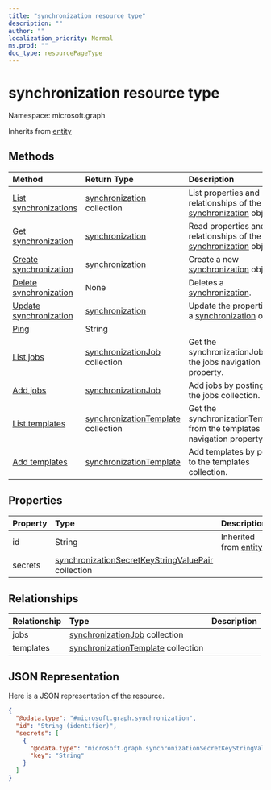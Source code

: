 ```yaml
---
title: "synchronization resource type"
description: ""
author: ""
localization_priority: Normal
ms.prod: ""
doc_type: resourcePageType
---
```


# synchronization resource type


Namespace: microsoft.graph




Inherits from [entity](../resources/entity.md)

## Methods
|Method|Return Type|Description|
|:---|:---|:---|
|[List synchronizations](../api/synchronization-list.md)|[synchronization](../resources/synchronization.md) collection|List properties and relationships of the [synchronization](../resources/synchronization.md) objects.|
|[Get synchronization](../api/synchronization-get.md)|[synchronization](../resources/synchronization.md)|Read properties and relationships of the [synchronization](../resources/synchronization.md) object.|
|[Create synchronization](../api/synchronization-create.md)|[synchronization](../resources/synchronization.md)|Create a new [synchronization](../resources/synchronization.md) object.|
|[Delete synchronization](../api/synchronization-delete.md)|None|Deletes a [synchronization](../resources/synchronization.md).|
|[Update synchronization](../api/synchronization-update.md)|[synchronization](../resources/synchronization.md)|Update the properties of a [synchronization](../resources/synchronization.md) object.|
|[Ping](../api/synchronization-ping.md)|String||
|[List jobs](../api/synchronization-list-jobs.md)|[synchronizationJob](../resources/synchronizationjob.md) collection|Get the synchronizationJobs from the jobs navigation property.|
|[Add jobs](../api/synchronization-post-jobs.md)|[synchronizationJob](../resources/synchronizationjob.md)|Add jobs by posting to the jobs collection.|
|[List templates](../api/synchronization-list-templates.md)|[synchronizationTemplate](../resources/synchronizationtemplate.md) collection|Get the synchronizationTemplates from the templates navigation property.|
|[Add templates](../api/synchronization-post-templates.md)|[synchronizationTemplate](../resources/synchronizationtemplate.md)|Add templates by posting to the templates collection.|

## Properties
|Property|Type|Description|
|:---|:---|:---|
|id|String| Inherited from [entity](../resources/entity.md)|
|secrets|[synchronizationSecretKeyStringValuePair](../resources/synchronizationsecretkeystringvaluepair.md) collection||

## Relationships
|Relationship|Type|Description|
|:---|:---|:---|
|jobs|[synchronizationJob](../resources/synchronizationjob.md) collection||
|templates|[synchronizationTemplate](../resources/synchronizationtemplate.md) collection||

## JSON Representation
Here is a JSON representation of the resource.
<!-- {
  "blockType": "resource",
  "keyProperty": "id",
  "@odata.type": "microsoft.graph.synchronization",
  "baseType": "microsoft.graph.entity",
  "openType": false
}
-->
``` json
{
  "@odata.type": "#microsoft.graph.synchronization",
  "id": "String (identifier)",
  "secrets": [
    {
      "@odata.type": "microsoft.graph.synchronizationSecretKeyStringValuePair",
      "key": "String"
    }
  ]
}
```


